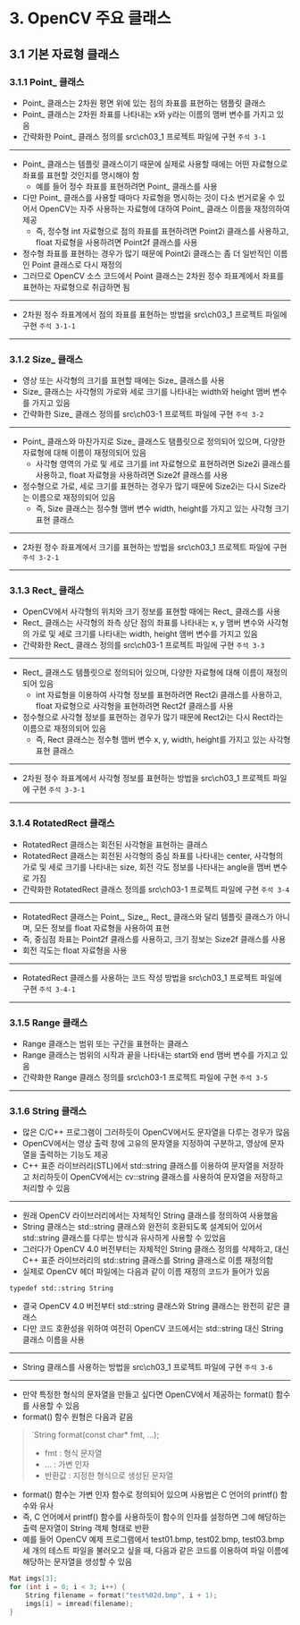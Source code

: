 # 3. OpenCV 주요 클래스

## 3.1 기본 자료형 클래스

### 3.1.1 Point_ 클래스
- Point_ 클래스는 2차원 평면 위에 있는 점의 좌표를 표현하는 탬플릿 클래스
- Point_ 클래스는 2차원 좌표를 나타내는 x와 y라는 이름의 맴버 변수를 가지고 있음
- 간략화한 Point_ 클래스 정의를 src\ch03_1 프로젝트 파일에 구현 `주석 3-1`

<hr>

- Point_ 클래스는 템플릿 클래스이기 때문에 실제로 사용할 때에는 어떤 자료형으로 좌표를 표현할 것인지를 명시해야 함
  - 예를 들어 정수 좌표를 표현하려면 Point_<int> 클래스를 사용
- 다만 Point_ 클래스를 사용할 때마다 자료형을 명시하는 것이 다소 번거로울 수 있어서 OpenCV는 자주 사용하는 자료형에 대하여 Point_ 클래스 이름을 재정의하여 제공
  - 즉, 정수형 int 자료형으로 점의 좌표를 표현하려면 Point2i 클래스를 사용하고, float 자료형을 사용하려면 Point2f 클래스를 사용
- 정수형 좌표를 표현하는 경우가 많기 때문에 Point2i 클래스는 좀 더 일반적인 이름인 Point 클래스로 다시 재정의
- 그러므로 OpenCV 소스 코드에서 Point 클래스는 2차원 정수 좌표계에서 좌표를 표현하는 자료형으로 취급하면 됨

<hr>

- 2차원 정수 좌표계에서 점의 좌표를 표현하는 방법을 src\ch03_1 프로젝트 파일에 구현 `주석 3-1-1`

<hr>

### 3.1.2 Size_ 클래스
- 영상 또는 사각형의 크기를 표현할 때에는 Size_ 클래스를 사용
- Size_ 클래스는 사각형의 가로와 세로 크기를 나타내는 width와 height 맴버 변수를 가지고 있음
- 간략화한 Size_ 클래스 정의를 src\ch03-1 프로젝트 파일에 구현 `주석 3-2`

<hr>

- Point_ 클래스와 마찬가지로 Size_ 클래스도 탬플릿으로 정의되어 있으며, 다양한 자료형에 대해 이름이 재정의되어 있음
  - 사각형 영역의 가로 및 세로 크기를 int 자료형으로 표현하려면 Size2i 클래스를 사용하고, float 자료형을 사용하려면 Size2f 클래스를 사용
- 정수형으로 가로, 세로 크기를 표현하는 경우가 많기 때문에 Size2i는 다시 Size라는 이름으로 재정의되어 있음
  - 즉, Size 클래스는 정수형 맴버 변수 width, height를 가지고 있는 사각형 크기 표현 클래스

<hr>

- 2차원 정수 좌표계에서 크기를 표현하는 방법을 src\ch03_1 프로젝트 파일에 구현 `주석 3-2-1`

<hr>

### 3.1.3 Rect_ 클래스
- OpenCV에서 사각형의 위치와 크기 정보를 표현할 때에는 Rect_ 클래스를 사용
- Rect_ 클래스는 사각형의 좌측 상단 점의 좌표를 나타내는 x, y 맴버 변수와 사각형의 가로 및 세로 크기를 나타내는 width, height 맴버 변수를 가지고 있음
- 간략화한 Rect_ 클래스 정의를 src\ch03-1 프로젝트 파일에 구현 `주석 3-3`

<hr>

- Rect_ 클래스도 템플릿으로 정의되어 있으며, 다양한 자료형에 대해 이름이 재정의되어 있음
  - int 자료형을 이용하여 사각형 정보를 표현하려면 Rect2i 클래스를 사용하고, float 자료형으로 사각형을 표현하려면 Rect2f 클래스를 사용
- 정수형으로 사각형 정보를 표현하는 경우가 많기 때문에 Rect2i는 다시 Rect라는 이름으로 재정의되어 있음
  - 즉, Rect 클래스는 정수형 맴버 변수 x, y, width, height를 가지고 있는 사각형 표현 클래스

<hr>

- 2차원 정수 좌표계에서 사각형 정보를 표현하는 방법을 src\ch03_1 프로젝트 파일에 구현 `주석 3-3-1`

<hr>

### 3.1.4 RotatedRect 클래스
- RotatedRect 클래스는 회전된 사각형을 표현하는 클래스
- RotatedRect 클래스는 회전된 사각형의 중심 좌표를 나타내는 center, 사각형의 가로 및 세로 크기를 나타내는 size, 회전 각도 정보를 나타내는 angle을 맴버 변수로 가짐
- 간략화한 RotatedRect 클래스 정의를 src\ch03-1 프로젝트 파일에 구현 `주석 3-4`

<hr>

- RotatedRect 클래스는 Point_, Size_, Rect_ 클래스와 달리 템플릿 클래스가 아니며, 모든 정보를 float 자료형을 사용하여 표현
- 즉, 중심점 좌표는 Point2f 클래스를 사용하고, 크기 정보는 Size2f 클래스를 사용
- 회전 각도는 float 자료형을 사용

<hr>

- RotatedRect 클래스를 사용하는 코드 작성 방법을 src\ch03_1 프로젝트 파일에 구현 `주석 3-4-1`

<hr>

### 3.1.5 Range 클래스
- Range 클래스는 범위 또는 구간을 표현하는 클래스
- Range 클래스는 범위의 시작과 끝을 나타내는 start와 end 맴버 변수를 가지고 있음
- 간략화한 Range 클래스 정의를 src\ch03-1 프로젝트 파일에 구현 `주석 3-5`

<hr>

### 3.1.6 String 클래스
- 많은 C/C++ 프로그램이 그러하듯이 OpenCV에서도 문자열을 다루는 경우가 많음
- OpenCV에서는 영상 출력 창에 고유의 문자열을 지정하여 구분하고, 영상에 문자열을 출력하는 기능도 제공
- C++ 표준 라이브러리(STL)에서 std::string 클래스를 이용하여 문자열을 저장하고 처리하듯이 OpenCV에서는 cv::string 클래스를 사용하여 문자열을 저장하고 처리할 수 있음

<hr>

- 원래 OpenCV 라이브러리에서는 자체적인 String 클래스를 정의하여 사용했음
- String 클래스는 std::string 클래스와 완전히 호환되도록 설계되어 있어서 std::string 클래스를 다루는 방식과 유사하게 사용할 수 있었음
- 그러다가 OpenCV 4.0 버전부터는 자체적인 String 클래스 정의를 삭제하고, 대신 C++ 표준 라이브러리의 std::string 클래스를 String 클래스로 이름 재정의함
- 실제로 OpenCV 헤더 파일에는 다음과 같이 이름 재정의 코드가 들어가 있음
  
```typedef std::string String```
  
- 결국 OpenCV 4.0 버전부터 std::string 클래스와 String 클래스는 완전히 같은 클래스
- 다만 코드 호환성을 위하여 여전히 OpenCV 코드에서는 std::string 대신 String 클래스 이름을 사용

<hr>

- String 클래스를 사용하는 방법을 src\ch03_1 프로젝트 파일에 구현 `주석 3-6`

<hr>

- 만약 특정한 형식의 문자열을 만들고 싶다면 OpenCV에서 제공하는 format() 함수를 사용할 수 있음
- format() 함수 원형은 다음과 같음
> `String format(const char* fmt, ...);
> - fmt : 형식 문자열
> - ... : 가변 인자
> - 반환값 : 지정한 형식으로 생성된 문자열

- format() 함수는 가변 인자 함수로 정의되어 있으며 사용법은 C 언어의 printf() 함수와 유사
- 즉, C 언어에서 printf() 함수를 사용하듯이 함수의 인자를 설정하면 그에 해당하는 출력 문자열이 String 객체 형태로 반환
- 예를 들어 OpenCV 예제 프로그램에서 test01.bmp, test02.bmp, test03.bmp 세 개의 테스트 파일을 불러오고 싶을 때, 다음과 같은 코드를 이용하여 파일 이름에 해당하는 문자열을 생성할 수 있음
``` C++
Mat imgs[3];
for (int i = 0; i < 3; i++) {
    String filename = format("test%02d.bmp", i + 1);
    imgs[i] = imread(filename);
}
```